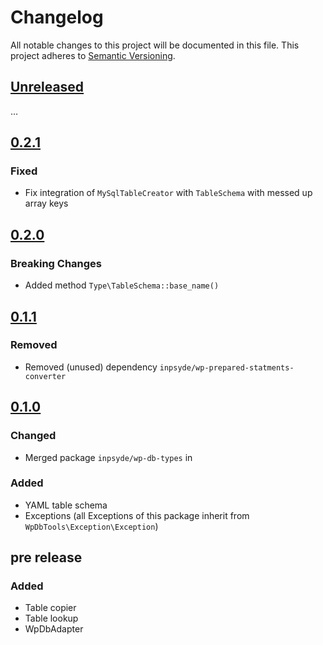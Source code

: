 # Changelog

All notable changes to this project will be documented in this file.
This project adheres to [Semantic Versioning](http://semver.org/).

## [Unreleased]
…

## [0.2.1]

### Fixed
* Fix integration of `MySqlTableCreator` with `TableSchema` with messed up array keys

## [0.2.0]

### Breaking Changes
 * Added method `Type\TableSchema::base_name()`

## [0.1.1]

### Removed
* Removed (unused) dependency `inpsyde/wp-prepared-statments-converter`

## [0.1.0]

### Changed
* Merged package `inpsyde/wp-db-types` in

### Added
* YAML table schema
* Exceptions (all Exceptions of this package inherit from `WpDbTools\Exception\Exception`)


## pre release

### Added
* Table copier
* Table lookup
* WpDbAdapter


[Unreleased]: https://github.com/inpsyde/wp-db-tools/compare/0.2.1...master
[0.2.1]: https://github.com/inpsyde/wp-db-tools/releases/tag/0.2.1
[0.2.0]: https://github.com/inpsyde/wp-db-tools/releases/tag/0.2.0
[0.1.1]: https://github.com/inpsyde/wp-db-tools/releases/tag/0.1.1
[0.1.0]: https://github.com/inpsyde/wp-db-tools/releases/tag/0.1.0